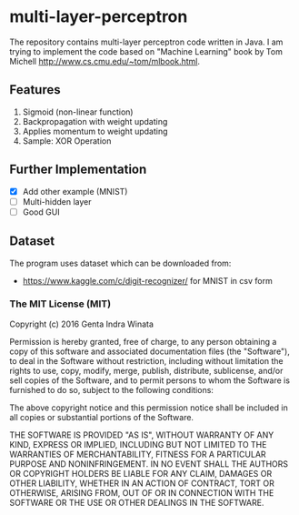 # multi-layer-perceptron

The repository contains multi-layer perceptron code written in Java. I am trying to implement the code based on "Machine Learning" book by Tom Michell http://www.cs.cmu.edu/~tom/mlbook.html. 

## Features
1. Sigmoid (non-linear function)
2. Backpropagation with weight updating
3. Applies momentum to weight updating
4. Sample: XOR Operation

## Further Implementation
- [X] Add other example (MNIST)
- [ ] Multi-hidden layer
- [ ] Good GUI

## Dataset
The program uses dataset which can be downloaded from:
- https://www.kaggle.com/c/digit-recognizer/ for MNIST in csv form

### The MIT License (MIT)

Copyright (c) 2016 Genta Indra Winata

Permission is hereby granted, free of charge, to any person obtaining a copy of this software and associated documentation files (the "Software"), to deal in the Software without restriction, including without limitation the rights to use, copy, modify, merge, publish, distribute, sublicense, and/or sell copies of the Software, and to permit persons to whom the Software is furnished to do so, subject to the following conditions:

The above copyright notice and this permission notice shall be included in all copies or substantial portions of the Software.

THE SOFTWARE IS PROVIDED "AS IS", WITHOUT WARRANTY OF ANY KIND, EXPRESS OR IMPLIED, INCLUDING BUT NOT LIMITED TO THE WARRANTIES OF MERCHANTABILITY, FITNESS FOR A PARTICULAR PURPOSE AND NONINFRINGEMENT. IN NO EVENT SHALL THE AUTHORS OR COPYRIGHT HOLDERS BE LIABLE FOR ANY CLAIM, DAMAGES OR OTHER LIABILITY, WHETHER IN AN ACTION OF CONTRACT, TORT OR OTHERWISE, ARISING FROM, OUT OF OR IN CONNECTION WITH THE SOFTWARE OR THE USE OR OTHER DEALINGS IN THE SOFTWARE.
